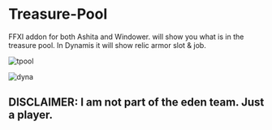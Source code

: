 


# Treasure-Pool
FFXI addon for both Ashita and Windower.
will show you what is in the treasure pool.
In Dynamis it will show relic armor slot & job.

![tpool](https://github.com/user-attachments/assets/37c2d583-963a-43dd-a95c-a8d6960d546e)

![dyna](https://github.com/user-attachments/assets/ea8c6e97-7086-421f-82df-7408aee8b3ac)
## DISCLAIMER: I am not part of the eden team. Just a player.
